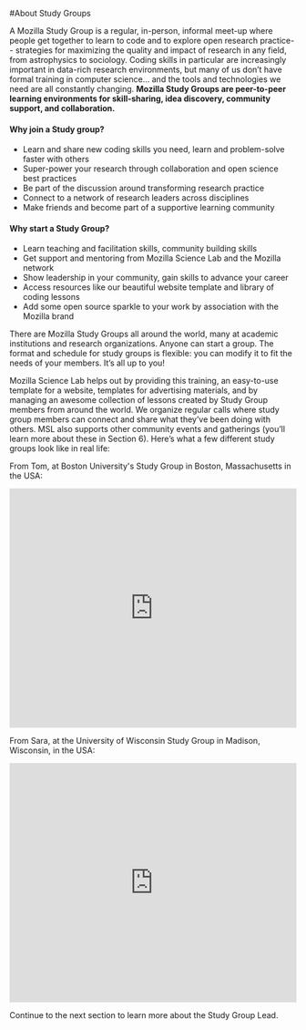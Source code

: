#About Study Groups

A Mozilla Study Group is a regular, in-person, informal meet-up where people get together to learn to code and to explore open research practice-- strategies for maximizing the quality and impact of research in any field, from astrophysics to sociology. Coding skills in particular are increasingly important in data-rich research environments, but many of us don’t have formal training in computer science... and the tools and technologies we need are all constantly changing. **Mozilla Study Groups are peer-to-peer learning environments for skill-sharing, idea discovery, community support, and collaboration.**


#### Why join a Study group?

* Learn and share new coding skills you need, learn and problem-solve faster with others
* Super-power your research through collaboration and open science best practices
* Be part of the discussion around transforming research practice 
* Connect to a network of research leaders across disciplines
* Make friends and  become part of a supportive learning community

#### Why start a Study Group?
* Learn teaching and facilitation skills, community building skills
* Get support and mentoring from Mozilla Science Lab and the Mozilla network
* Show leadership in your community, gain skills to advance your career
* Access resources like our beautiful website template and library of coding lessons
* Add some open source sparkle to your work by association with the Mozilla brand  

There are Mozilla Study Groups all around the world, many at academic institutions and research organizations. Anyone can start a group. The format and schedule for study groups is flexible: you can modify it to fit the needs of your members. It’s all up to you! 

Mozilla Science Lab helps out by providing this training, an easy-to-use template for a website, templates for advertising materials, and by managing an awesome collection of lessons created by Study Group members from around the world. We organize regular calls where study group members can connect and share what they’ve been doing with others. MSL also supports other community events and gatherings (you’ll learn more about these in Section 6). Here’s what a few different study groups look like in real life:


From Tom, at Boston University's Study Group in Boston, Massachusetts in the USA:

<iframe width="100%" height="420" src="https://www.youtube.com/watch?v=NwCdIIlhlIE" frameborder="0" allowfullscreen></iframe>
 
From Sara, at the University of Wisconsin Study Group in Madison, Wisconsin, in the USA:

<iframe width="100%" height="420" src="https://drive.google.com/open?id=0Bwlo0AMx9pqmMUpoNElwU1NTelE" frameborder="0" allowfullscreen></iframe>
    
Continue to the next section to learn more about the Study Group Lead.
